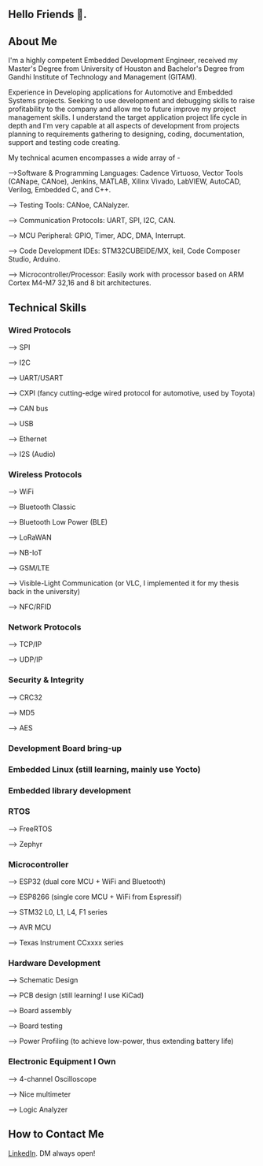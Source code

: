 ## Hello Friends 👋. 

## About Me
I'm a highly competent Embedded Development Engineer, received my Master's Degree from University of Houston and Bachelor's Degree from Gandhi Institute of Technology and Management (GITAM). 

Experience in Developing applications for Automotive and Embedded Systems projects. Seeking to use development and debugging skills to raise profitability to the company and allow me to future improve my project management skills. I understand the target application project life cycle in depth and I'm very capable at all aspects of development from projects planning to requirements gathering to designing, coding, documentation, support and testing code creating. 

My technical acumen encompasses a wide array of -


-->Software & Programming Languages: Cadence Virtuoso, Vector Tools (CANape, CANoe), Jenkins, MATLAB, Xilinx Vivado, LabVIEW, AutoCAD, Verilog, Embedded C, and C++.

--> Testing Tools: CANoe, CANalyzer.

--> Communication Protocols: UART, SPI, I2C, CAN.

--> MCU Peripheral: GPIO, Timer, ADC, DMA, Interrupt.

--> Code Development IDEs: STM32CUBEIDE/MX, keil, Code Composer Studio, Arduino.

--> Microcontroller/Processor: Easily work with processor based on ARM Cortex M4-M7 32,16 and 8 bit architectures.

## Technical Skills
### Wired Protocols
--> SPI

--> I2C

--> UART/USART

--> CXPI (fancy cutting-edge wired protocol for automotive, used by Toyota)

--> CAN bus

--> USB

--> Ethernet

--> I2S (Audio)
### Wireless Protocols

--> WiFi

--> Bluetooth Classic

--> Bluetooth Low Power (BLE)

--> LoRaWAN

--> NB-IoT

--> GSM/LTE

--> Visible-Light Communication (or VLC, I implemented it for my thesis back in the university)

--> NFC/RFID
### Network Protocols

--> TCP/IP

--> UDP/IP
### Security & Integrity

--> CRC32

--> MD5

--> AES
### Development Board bring-up
### Embedded Linux (still learning, mainly use Yocto)
### Embedded library development
### RTOS
--> FreeRTOS

--> Zephyr
### Microcontroller

--> ESP32 (dual core MCU + WiFi and Bluetooth)

--> ESP8266 (single core MCU + WiFi from Espressif)

--> STM32 L0, L1, L4, F1 series

--> AVR MCU

--> Texas Instrument CCxxxx series
### Hardware Development

--> Schematic Design

--> PCB design (still learning! I use KiCad)

--> Board assembly

--> Board testing

--> Power Profiling (to achieve low-power, thus extending battery life)
### Electronic Equipment I Own

--> 4-channel Oscilloscope

--> Nice multimeter

--> Logic Analyzer

## How to Contact Me
[LinkedIn](https://www.linkedin.com/in/bpv25/). DM always open!
